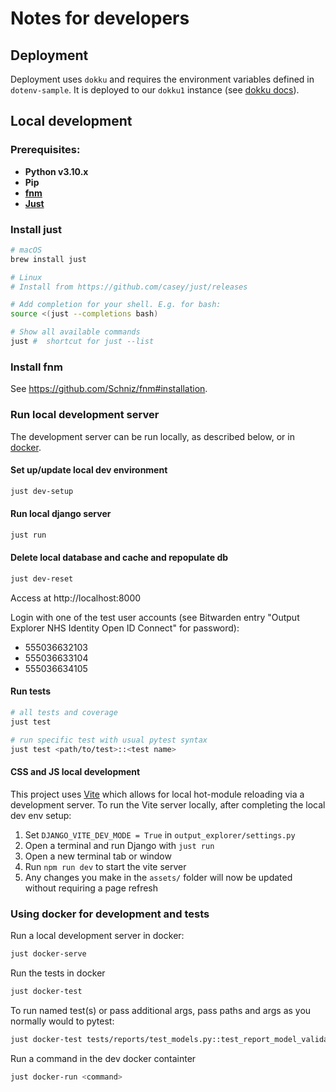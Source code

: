 # Notes for developers

## Deployment

Deployment uses `dokku` and requires the environment variables defined in `dotenv-sample`.
It is deployed to our `dokku1` instance (see [dokku docs](https://bennettinstitute-team-manual.pages.dev/tools-systems/dokku/)).

## Local development

### Prerequisites:

- **Python v3.10.x**
- **Pip**
- **[fnm](#install-fnm)**
- **[Just](#install-just)**

### Install just

```sh
# macOS
brew install just

# Linux
# Install from https://github.com/casey/just/releases

# Add completion for your shell. E.g. for bash:
source <(just --completions bash)

# Show all available commands
just #  shortcut for just --list
```

### Install fnm

See https://github.com/Schniz/fnm#installation.

### Run local development server

The development server can be run locally, as described below, or in [docker](#using-docker-for-development-and-tests).

#### Set up/update local dev environment

```sh
just dev-setup
```

#### Run local django server

```sh
just run
```

#### Delete local database and cache and repopulate db
```sh
just dev-reset
```

Access at http://localhost:8000

Login with one of the test user accounts (see Bitwarden entry "Output Explorer NHS Identity Open ID Connect" for password):

- 555036632103
- 555036633104
- 555036634105

#### Run tests

```sh
# all tests and coverage
just test

# run specific test with usual pytest syntax
just test <path/to/test>::<test name>
```

#### CSS and JS local development

This project uses [Vite](https://vitejs.dev/) which allows for local hot-module reloading via a development server. To run the Vite server locally, after completing the local dev env setup:

1. Set `DJANGO_VITE_DEV_MODE = True` in `output_explorer/settings.py`
2. Open a terminal and run Django with `just run`
3. Open a new terminal tab or window
4. Run `npm run dev` to start the vite server
5. Any changes you make in the `assets/` folder will now be updated without requiring a page refresh


### Using docker for development and tests

Run a local development server in docker:

```sh
just docker-serve
```

Run the tests in docker
```sh
just docker-test
```

To run named test(s) or pass additional args, pass paths and args as you normally would to pytest:
```sh
just docker-test tests/reports/test_models.py::test_report_model_validation -k some-mark --pdb
```

Run a command in the dev docker containter
```sh
just docker-run <command>
```
